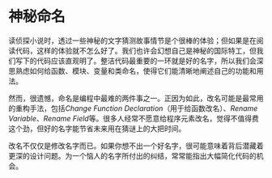 # 神秘命名

读侦探小说时，透过一些神秘的文字猜测故事情节是个很棒的体验；但如果是在阅读代码，这样的体验就不怎么好了。我们也许会幻想自己是神秘的国际特工，但我们写下的代码应该直观明了。整洁代码最重要的一环就是好的名字，所以我们会深思熟虑如何给函数、模块、变量和类命名，使得它们能清晰地阐述自己的功能和用法。

然而，很遗憾，命名是编程中最难的两件事之一。正因为如此，改名可能是最常用的重构手法，包括*Change Function Declaration*（用于给函数改名）、*Rename Variable*、*Rename Field*等。很多人经常不愿意给程序元素改名，觉得不值得费这个劲，但好的名字能节省未来用在猜谜上的大把时间。

改名不仅仅是修改名字而已。如果你想不出一个好名字，很可能意味着背后潜藏着更深的设计问题。为一个恼人的名字所付出的纠结，常常能指出大幅简化代码的机会。
